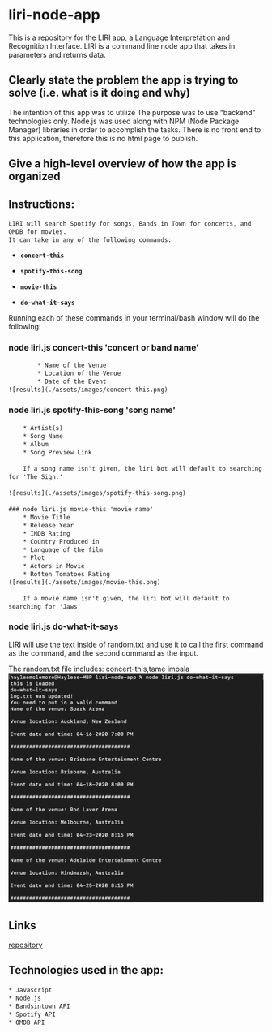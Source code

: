 # liri-node-app

This is a repository for the LIRI app, a Language Interpretation and Recognition Interface. LIRI is a command line node app that takes in parameters and returns data.

## Clearly state the problem the app is trying to solve (i.e. what is it doing and why)
The intention of this app was to utilize 
The purpose was to use "backend" technologies only. Node.js was used along with NPM (Node Package Manager) libraries in order to accomplish the tasks. There is no front end to this application, therefore this is no html page to publish.

## Give a high-level overview of how the app is organized

## Instructions:
    LIRI will search Spotify for songs, Bands in Town for concerts, and OMDB for movies.
    It can take in any of the following commands:

   * **`concert-this`**

   * **`spotify-this-song`**

   * **`movie-this`**

   * **`do-what-it-says`**


   Running each of these commands in your terminal/bash window will do the following:

   ### node liri.js concert-this 'concert or band name'
            * Name of the Venue
            * Location of the Venue
            * Date of the Event
    ![results](./assets/images/concert-this.png)

   ### node liri.js spotify-this-song 'song name'
        * Artist(s)
        * Song Name
        * Album
        * Song Preview Link

        If a song name isn't given, the liri bot will default to searching for 'The Sign.'  

    ![results](./assets/images/spotify-this-song.png)
    
    ### node liri.js movie-this 'movie name'
        * Movie Title
        * Release Year
        * IMDB Rating
        * Country Produced in
        * Language of the film
        * Plot
        * Actors in Movie
        * Rotten Tomatoes Rating
    ![results](./assets/images/movie-this.png)
 
        If a movie name isn't given, the liri bot will default to searching for 'Jaws'

   ### node liri.js do-what-it-says

   LIRI will use the text inside of random.txt and use it to call the first command as the command, and the second command as the input.

   The random.txt file includes: concert-this,tame impala
    ![results](./assets/images/do-what-it-says.png)



## Links
[repository](https://github.com/hayleemclemore/liri-node-app)

## Technologies used in the app:
    * Javascript
    * Node.js
    * Bandsintown API
    * Spotify API
    * OMDB API
